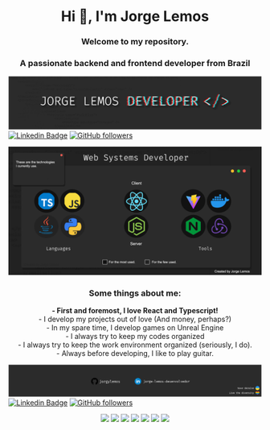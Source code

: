 


<!-- [Courses](https://www.treinaweb.com.br/cursos-online?q=fagner+pinheiro) 👨🏼‍🏫 - It's are technical courses on many technologies, such as Django, Flask, Python, Kotlin, Flutter, Dart, Git and more
- [Blog](https://www.treinaweb.com.br/blog/author/fagner-pinheiro/) ✍🏼 - I'm write about many things. -->

<h1 align="center">Hi 👋, I'm Jorge Lemos</h1>
<h3 align="center">Welcome to my repository.</h3>
<h3 align="center">A passionate backend and frontend developer from Brazil</h3>

![1](https://github.com/Jorgylemos/Jorgylemos/blob/master/assets/webdev2.png?raw=true)
[![Linkedin Badge](https://img.shields.io/badge/-Jorge%20Lemos-blue?style=social&logo=Linkedin&logoColor=blue&link=https://br.linkedin.com/in/jorge-lemos-desenvolvedor/)](https://br.linkedin.com/in/jorge-lemos-desenvolvedor/)
[![GitHub followers](https://img.shields.io/github/followers/JorgyLemos?label=Follow&style=social)](https://github.com/JorgyLemos/?tab=follow)

![carbon](https://github.com/Jorgylemos/Jorgylemos/blob/master/assets/webdev.png?raw=true)

<h3 align="center">Some things about me:</h3>
<p align="center">
<b>- First and foremost, I love React and Typescript!</b> <br>
- I develop my projects out of love (And money, perhaps?) <br>
- In my spare time, I develop games on Unreal Engine <br>
- I always try to keep my codes organized <br>
- I always try to keep the work environment organized (seriously, I do). <br>
- Always before developing, I like to play guitar.
</p>

![carbon](https://github.com/Jorgylemos/Jorgylemos/blob/master/assets/webdev3.png?raw=true)
[![Linkedin Badge](https://img.shields.io/badge/-Jorge%20Lemos-blue?style=social&logo=Linkedin&logoColor=blue&link=https://br.linkedin.com/in/jorge-lemos-desenvolvedor/)](https://br.linkedin.com/in/jorge-lemos-desenvolvedor/)
[![GitHub followers](https://img.shields.io/github/followers/JorgyLemos?label=Follow&style=social)](https://github.com/JorgyLemos/?tab=follow)

<p align="center"><img src="https://img.icons8.com/color/34/000000/react-native.png"> <img src="https://vitejs.dev/logo.svg" width="26px"> <img src="https://img.icons8.com/color/34/000000/nodejs.png"> <img src="https://img.icons8.com/color/34/000000/docker.png"> <img src="https://img.icons8.com/color/34/000000/redux.png"> <img src="https://img.icons8.com/fluency/34/000000/mysql-logo.png"> <img src="https://img.icons8.com/color/34/000000/nginx.png"></p>
